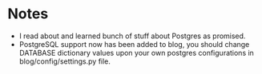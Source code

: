 # Notes
* I read about and learned bunch of stuff about Postgres as promised.
* PostgreSQL support now has been added to blog, you should change DATABASE dictionary values upon your own postgres configurations in blog/config/settings.py file.
